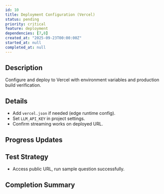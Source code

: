 ```yaml
---
id: 10
title: Deployment Configuration (Vercel)
status: pending
priority: critical
feature: deployment
dependencies: [7,8]
created_at: "2025-09-23T00:00:00Z"
started_at: null
completed_at: null
---
```


## Description
Configure and deploy to Vercel with environment variables and production build verification.

## Details
- Add `vercel.json` if needed (edge runtime config).
- Set `LLM_API_KEY` in project settings.
- Confirm streaming works on deployed URL.

## Progress Updates

## Test Strategy
- Access public URL, run sample question successfully.

## Completion Summary
